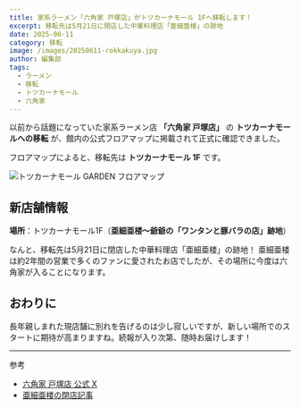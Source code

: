 ```yaml
---
title: 家系ラーメン「六角家 戸塚店」がトツカーナモール 1Fへ移転します！
excerpt: 移転先は5月21日に閉店した中華料理店「亜細亜楼」の跡地
date: 2025-06-11
category: 移転
image: /images/20250611-rokkakuya.jpg
author: 編集部
tags:
  - ラーメン
  - 移転
  - トツカーナモール
  - 六角家
---
```


以前から話題になっていた家系ラーメン店 **「六角家 戸塚店」** の **トツカーナモールへの移転** が、館内の公式フロアマップに掲載されて正式に確認できました。

フロアマップによると、移転先は **トツカーナモール 1F** です。

![トツカーナモール GARDEN フロアマップ](/images/20250611-rokkakuya.jpg)

## 新店舗情報

**場所**：トツカーナモール1F（**亜細亜楼〜爺爺の「ワンタンと豚バラの店」跡地**）

なんと、移転先は5月21日に閉店した中華料理店「亜細亜楼」の跡地！ 亜細亜楼は約2年間の営業で多くのファンに愛されたお店でしたが、その場所に今度は六角家が入ることになります。

## おわりに

長年親しまれた現店舗に別れを告げるのは少し寂しいですが、新しい場所でのスタートに期待が高まりますね。続報が入り次第、随時お届けします！

---
参考
- [六角家 戸塚店 公式 X](https://x.com/rokkakutotsuka)
- [亜細亜楼の閉店記事](https://totsupo.pages.dev/article/20250510-4a678e64/)
